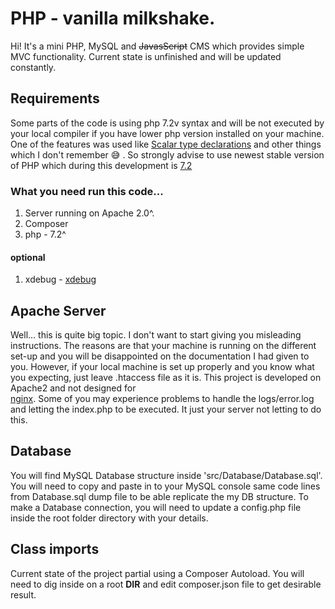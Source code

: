 # PHP - vanilla milkshake.

Hi! It's a mini PHP, MySQL and ~~JavasScript~~ CMS which provides
 simple MVC functionality. Current state is unfinished and will be updated 
 constantly.
 
## Requirements

Some parts of the code is using php 7.2v syntax and will be not executed
 by your local compiler if you have lower php version installed on your 
 machine. One of the features was used like 
 [Scalar type declarations](https://php.net/manual/en/migration70.new-features.php#migration70.new-features.null-coalesce-op)
 and other things which I don't remember  :sweat_smile: . So strongly advise to use newest
  stable version of PHP which during this development is [7.2](https://www.php.net/downloads.php) 

### What you need run this code...
1. Server running on Apache 2.0^.
2. Composer
3. php - 7.2^

#### optional

1. xdebug - [xdebug](https://xdebug.org/)

## Apache Server

Well... this is quite big topic. I don't want to start giving you misleading instructions.
 The reasons are that your machine is running on the
different set-up and you will be disappointed on the documentation I had given to you.
However, if your local machine is set up properly and you know what you expecting, just leave
 .htaccess file as it is. This project is developed on Apache2 and not designed for  
 [nginx](https://nginx.org/en/).
Some of you may experience problems to handle the logs/error.log and letting
the index.php to be executed. It just your server not letting to do this. 
 
## Database

You will find MySQL Database structure inside 'src/Database/Database.sql'.
You will need to copy and paste in to your MySQL console same code lines
 from Database.sql dump file to be able replicate the my DB structure. 
To make a Database connection, you will need to update a config.php file
inside the root folder directory with your details.

## Class imports

Current state of the project partial using a Composer Autoload. You will need to dig inside
 on a root __DIR__ and edit composer.json file to get desirable result.